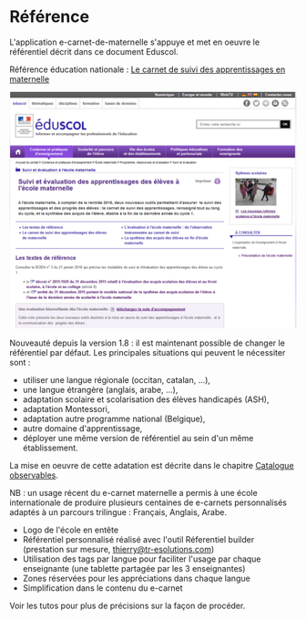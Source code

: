 # Référence 

L'application e-carnet-de-maternelle s'appuye et met en oeuvre le référentiel décrit dans ce document Eduscol.

Référence éducation nationale : [Le carnet de suivi des apprentissages en maternelle](http://eduscol.education.fr/cid97131/suivi-et-evaluation-a-l-ecole-maternelle.html)

![Le carnet de suivi des apprentissages en maternelle](screenshots/2018-01-27-18-00-46.png)

Nouveauté depuis la version 1.8 : il est maintenant possible de changer le référentiel par défaut. Les principales situations qui peuvent le nécessiter sont : 

- utiliser une langue régionale (occitan, catalan, ...),
- une langue étrangère (anglais, arabe, ...),
- adaptation scolaire et scolarisation des élèves handicapés (ASH),
- adaptation Montessori,
- adaptation autre programme national (Belgique),
- autre domaine d'apprentissage,
- déployer une même version de référentiel au sein d'un même établissement.

La mise en oeuvre de cette adatation est décrite dans le chapitre [Catalogue observables](#catalogue-observables).

NB : un usage récent du e-carnet maternelle a permis à une école internationale de produire plusieurs centaines de e-carnets personnalisés adaptés à un parcours trilingue : Français, Anglais, Arabe.

- Logo de l'école en entête
- Référentiel personnalisé réalisé avec l'outil Réferentiel builder (prestation sur mesure, [thierry@tr-esolutions.com](mailto://thierry@tr-esolutions.com))
- Utilisation des tags par langue pour faciliter l'usage par chaque enseignante (une tablette partagée par les 3 enseignantes)
- Zones réservées pour les appréciations dans chaque langue
- Simplification dans le contenu du e-carnet

Voir les tutos pour plus de précisions sur la façon de procéder.
